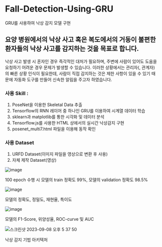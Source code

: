# Fall-Detection-Using-GRU
GRU를 사용하여 낙상 감지 모델 구현

## 요양 병원에서의 낙상 사고 혹은 복도에서의 거동이 불편한 환자들의 낙상 사고를 감지하는 것을 목표로 합니다.

낙상 사고 발생 시 혼자인 경우 즉각적인 대처가 필요하며, 주변에 사람이 있어도 도움을 요청하기 어려운 경우 문제가 발생할 수 있습니다.
이러한 상황에서는 관리자(, 관계자)의 빠른 상황 인식이 필요한데, 사람이 직접 감지하는 것은 제한 사항이 있을 수 있기 때문에 자동화 도구를 만들어 신속한 알림을 주고자 하였습니다.

### 사용 Skill : 
1. PoseNet을 이용한 Skeletal Data 추출
2. Tensorflow의 RNN 레이어 중 하나인 GRU를 이용하여 시계열 데이터 학습
3. sklearn과 matplotlib를 통한 시각화 및 데이터 분석
4. Tensorflow.js를 사용한 HTML 상에서의 실시간 낙상감지 구현
5. posenet_multi7.html 파일을 이용해 동작 확인
   
### 사용 Dataset
1. URFD Dataset(이미지 파일을 영상으로 변환 후 사용)
2. 자체 제작 Dataset(영상)

![image](https://github.com/bk123477/Fall-Detection-Using-GRU/assets/59231609/55a70605-fcff-4e96-ad3e-69e3a6e92120)

100 epoch 수행 시 모델의 train 정확도 99%, 모델의 validation 정확도 98.5%

![image](https://github.com/bk123477/Fall-Detection-Using-GRU/assets/59231609/dc8ccf2a-2588-49ac-8fce-0b7d0e5affb9)

모델의 정확도, 정밀도, 재현율, 특이도

![image](https://github.com/bk123477/Fall-Detection-Using-GRU/assets/59231609/f24b9d69-c1fd-439a-815a-1b72d6bc84b1)

모델의 F1-Score, 위양성율, ROC-curve 및 AUC

![스크린샷 2023-09-08 오후 5 37 50](https://github.com/bk123477/Fall-Detection-Using-GRU/assets/59231609/38bf97cb-60ee-4850-bc24-59d060356ebc)

낙상 감지 기법 아키텍처

